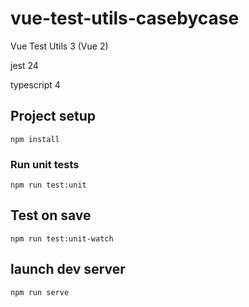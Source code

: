 # vue-test-utils-casebycase

Vue Test Utils 3 (Vue 2)

jest 24

typescript 4


## Project setup

```
npm install
```

### Run unit tests

```
npm run test:unit
```

## Test on save

```
npm run test:unit-watch
```

## launch dev server

```
npm run serve
```
